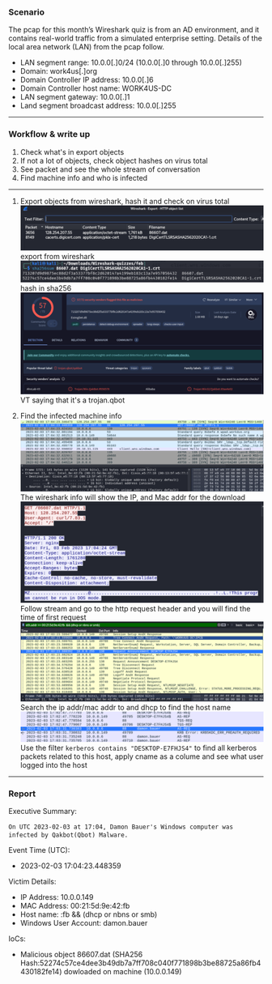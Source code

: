 ### Scenario

The pcap for this month’s Wireshark quiz is from an AD environment, 
and it contains real-world traffic from a simulated enterprise setting. 
Details of the local area network (LAN) from the pcap follow.

- LAN segment range: 10.0.0[.]0/24 (10.0.0[.]0 through 10.0.0[.]255)
- Domain: work4us[.]org
- Domain Controller IP address: 10.0.0[.]6
- Domain Controller host name: WORK4US-DC
- LAN segment gateway: 10.0.0[.]1
- Land segment broadcast address: 10.0.0[.]255

---
### Workflow & write up

1. Check what's in export objects
2. If not a lot of objects, check object hashes on virus total
3. See packet and see the whole stream of conversation
4. Find machine info and who is infected

---
1. Export objects from wireshark, hash it and check on virus total
![ObjectDownload](images/download.jpg)
export from wireshark
![hash](images/hashing.jpg)
hash in sha256
![VT](images/vt.jpg)
VT saying that it's a trojan.qbot

2. Find the infected machine info
![overview](images/overview.jpg)
The wireshark info will show the IP, and Mac addr for the download
![followStream](images/convo.jpg)
Follow stream and go to the http request header and you will find the time of first request
![host](images/hostname.jpg)
Search the ip addr/mac addr to and dhcp to find the host name
![findU](images/finduser.jpg)
Use the filter `kerberos contains "DESKTOP-E7FHJS4"` to find all kerberos packets related to this host, apply cname as a colume
and see what user logged into the host

---
### Report
Executive Summary:
```
On UTC 2023-02-03 at 17:04, Damon Bauer's Windows computer was infected by Qakbot(Qbot) Malware.
```

Event Time (UTC):
 - 2023-02-03 17:04:23.448359

Victim Details:
 - IP Address: 10.0.0.149
 - MAC Address: 00:21:5d:9e:42:fb
 - Host name: :fb  && (dhcp or nbns or smb)
 - Windows User Account: damon.bauer

IoCs:
 - Malicious object 86607.dat (SHA256 Hash:52274c57ce4dee3b49db7a7ff708c040f771898b3be88725a86fb4430182fe14) dowloaded on machine (10.0.0.149)

